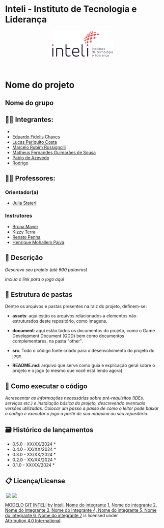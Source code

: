 # Inteli - Instituto de Tecnologia e Liderança 

<p align="center">
<a href= "https://www.inteli.edu.br/"><img src="assets/inteli.png" alt="Inteli - Instituto de Tecnologia e Liderança" border="0" width=40% height=40%></a>
</p>

<br>

# Nome do projeto

## Nome do grupo

## 👨‍🎓 Integrantes: 
- <a href="https://www.linkedin.com/in/davi-de-oliveira-ferreira-b69466212?utm_source=share&utm_campaign=share_via&utm_content=profile&utm_medium=android_app>Davi De Oliveira Ferreira"></a>
- <a href="https://www.linkedin.com/in/eduardo-fidelis-chaves/?originalSubdomain=br">Eduardo Fidelis Chaves</a>
- <a href="https://www.linkedin.com/in/lucas-periquito-costa-2982552b3/">Lucas Periquito Costa</a> 
- <a href="https://www.linkedin.com/in/marcelo-rossignolli-21761b2b2/">Marcelo Rubim Rossignolli</a> 
- <a href="www.linkedin.com/in/devmatheusfernandes">Matheus Fernandes Guimarães de Sousa</a>
- <a href="https://www.linkedin.com/in/pabloazevedo/">Pablo de Azevedo</a> 
- <a href="https://www.linkedin.com/in/victorbarq/">Rodrigo </a>

## 👩‍🏫 Professores:
### Orientador(a) 
- <a href="https://www.linkedin.com/in/juliastateri/">Julia Stateri</a>
### Instrutores
- <a href="https://www.linkedin.com/in/bruna-mayer-00a556174/">Bruna Mayer</a>
- <a href="https://www.linkedin.com/in/kizzyterra/">Kizzy Terra</a> 
- <a href="https://www.linkedin.com/in/renato-penha/?originalSubdomain=br">Renato Penha</a> 
- <a href="https://www.linkedin.com/in/henrique-mohallem-paiva-6854b460/">Henrique Mohallem Paiva</a>


## 📜 Descrição

*Descreva seu projeto (até 600 palavras)*

*Inclua o link para o jogo aqui*


## 📁 Estrutura de pastas

Dentre os arquivos e pastas presentes na raiz do projeto, definem-se:

- <b>assets</b>: aqui estão os arquivos relacionados a elementos não-estruturados deste repositório, como imagens.

- <b>document</b>: aqui estão todos os documentos do projeto, como o Game Development Document (GDD) bem como documentos complementares, na pasta "other".

- <b>src</b>: Todo o código fonte criado para o desenvolvimento do projeto do jogo.

- <b>README.md</b>: arquivo que serve como guia e explicação geral sobre o projeto e o jogo (o mesmo que você está lendo agora).

## 🔧 Como executar o código

*Acrescentar as informações necessárias sobre pré-requisitos (IDEs, serviços etc.) e instalação básica do projeto, descrevendo eventuais versões utilizadas. Colocar um passo a passo de como o leitor pode baixar o código e executar o jogo a partir de sua máquina ou seu repositório.*


## 🗃 Histórico de lançamentos

* 0.5.0 - XX/XX/2024
    * 
* 0.4.0 - XX/XX/2024
    * 
* 0.3.0 - XX/XX/2024
    * 
* 0.2.0 - XX/XX/2024
    * 
* 0.1.0 - XX/XX/2024
    *

## 📋 Licença/License

<img style="height:22px!important;margin-left:3px;vertical-align:text-bottom;" src="https://mirrors.creativecommons.org/presskit/icons/cc.svg?ref=chooser-v1"><img style="height:22px!important;margin-left:3px;vertical-align:text-bottom;" src="https://mirrors.creativecommons.org/presskit/icons/by.svg?ref=chooser-v1"><p xmlns:cc="http://creativecommons.org/ns#" xmlns:dct="http://purl.org/dc/terms/"><a property="dct:title" rel="cc:attributionURL" href="https://github.com/Intelihub/Template_M1">MODELO GIT INTELI</a> by <a rel="cc:attributionURL dct:creator" property="cc:attributionName" href="https://github.com/Intelihub/Template_M1">Inteli, Nome do integrante 1, Nome do integrante 2, Nome do integrante 3, Nome do integrante 4, Nome do integrante 5, Nome do integrante 6, Nome do integrante 7</a> is licensed under <a href="http://creativecommons.org/licenses/by/4.0/?ref=chooser-v1" target="_blank" rel="license noopener noreferrer" style="display:inline-block;">Attribution 4.0 International</a>.</p>


